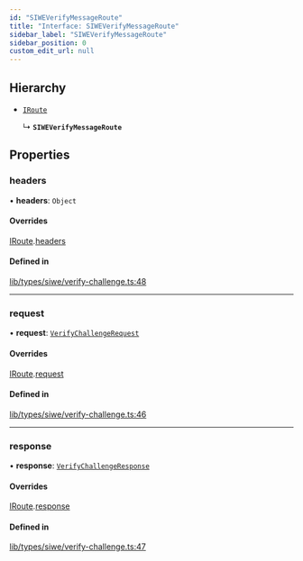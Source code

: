 ```yaml
---
id: "SIWEVerifyMessageRoute"
title: "Interface: SIWEVerifyMessageRoute"
sidebar_label: "SIWEVerifyMessageRoute"
sidebar_position: 0
custom_edit_url: null
---
```


## Hierarchy

- [`IRoute`](IRoute.md)

  ↳ **`SIWEVerifyMessageRoute`**

## Properties

### headers

• **headers**: `Object`

#### Overrides

[IRoute](IRoute.md).[headers](IRoute.md#headers)

#### Defined in

[lib/types/siwe/verify-challenge.ts:48](https://github.com/JustaName-id/JustaName-sdk/blob/26d8d95/packages/@justaname.id/sdk/src/lib/types/siwe/verify-challenge.ts#L48)

___

### request

• **request**: [`VerifyChallengeRequest`](VerifyChallengeRequest.md)

#### Overrides

[IRoute](IRoute.md).[request](IRoute.md#request)

#### Defined in

[lib/types/siwe/verify-challenge.ts:46](https://github.com/JustaName-id/JustaName-sdk/blob/26d8d95/packages/@justaname.id/sdk/src/lib/types/siwe/verify-challenge.ts#L46)

___

### response

• **response**: [`VerifyChallengeResponse`](VerifyChallengeResponse.md)

#### Overrides

[IRoute](IRoute.md).[response](IRoute.md#response)

#### Defined in

[lib/types/siwe/verify-challenge.ts:47](https://github.com/JustaName-id/JustaName-sdk/blob/26d8d95/packages/@justaname.id/sdk/src/lib/types/siwe/verify-challenge.ts#L47)
